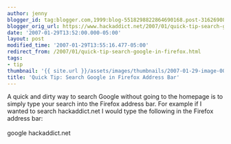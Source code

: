 ```yaml
---
author: jenny
blogger_id: tag:blogger.com,1999:blog-5518298822864690168.post-3162690852442423075
blogger_orig_url: https://www.hackaddict.net/2007/01/quick-tip-search-google-in-firefox.html
date: '2007-01-29T13:52:00.000-05:00'
layout: post
modified_time: '2007-01-29T13:55:16.477-05:00'
redirect_from: /2007/01/quick-tip-search-google-in-firefox.html
tags:
- tip
thumbnail: '{{ site.url }}/assets/images/thumbnails/2007-01-29-image-0000.jpg'
title: 'Quick Tip: Search Google in Firefox Address Bar'
---
```


A quick and dirty way to search Google without going to the homepage is to simply type your search into the Firefox address bar.  For example if I wanted to search hackaddict.net I would type the following in the Firefox address bar:<br/><br/>google hackaddict.net<br/><br/><img alt="" border="0" id="BLOGGER_PHOTO_ID_5025527920457965298" src="{{ site.url }}/assets/images/2007-01-29-image-0000.jpg" style="margin: 0px auto 10px; display: block; text-align: center; "/>